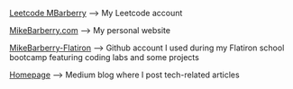 [Leetcode MBarberry](https://leetcode.com/Mbarberry/) --> My Leetcode account

[MikeBarberry.com](https://mikebarberry.com) --> My personal website

[MikeBarberry-Flatiron](https://github.com/MikeBarberry-Flatiron) --> Github account I used during my Flatiron school bootcamp featuring coding labs and some projects
 
[Homepage](https://mikebarberry.medium.com/) --> Medium blog where I post tech-related articles
